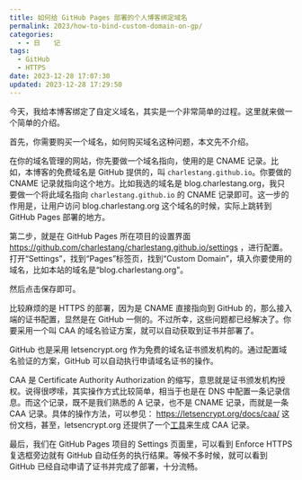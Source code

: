 ```yaml
---
title: 如何给 GitHub Pages 部署的个人博客绑定域名
permalink: 2023/how-to-bind-custom-domain-on-gp/
categories:
  - - 日　　记
tags:
  - GitHub
  - HTTPS
date: 2023-12-28 17:07:30
updated: 2023-12-28 17:29:50
---
```

今天，我给本博客绑定了自定义域名，其实是一个非常简单的过程。这里就来做一个简单的介绍。

<!--more-->

首先，你需要购买一个域名，如何购买域名这种问题，本文先不介绍。

在你的域名管理的网站，你先要做一个域名指向，使用的是 CNAME 记录。比如，本博客的免费域名是 GitHub 提供的，叫 `charlestang.github.io`。你要做的 CNAME 记录就指向这个地方。比如我选的域名是 blog.charlestang.org，我只要做一个将此域名指向 `charlestang.github.io` 的 CNAME 记录即可。这一步的作用是，让用户访问 blog.charlestang.org 这个域名的时候，实际上跳转到 GitHub Pages 部署的地方。

第二步，就是在 GitHub Pages 所在项目的设置界面 https://github.com/charlestang/charlestang.github.io/settings ，进行配置。打开“Settings”，找到“Pages”标签页，找到“Custom Domain”，填入你要使用的域名，比如本站的域名是“blog.charlestang.org"。

然后点击保存即可。

比较麻烦的是 HTTPS 的部署，因为是 CNAME 直接指向到 GitHub 的，那么接入端的证书配置，显然是在 GitHub 一侧的。不过所幸，这些问题都已经解决了。你要采用一个叫 CAA 的域名验证方案，就可以自动获取到证书并部署了。

GitHub 也是采用 letsencrypt.org 作为免费的域名证书颁发机构的。通过配置域名验证的方案，GitHub 可以自动执行申请域名证书的操作。

CAA 是 Certificate Authority Authorization 的缩写，意思就是证书颁发机构授权。说得很啰嗦，其实操作方式比较简单，相当于也是在 DNS 中配置一条记录信息。而这个记录，既不是我们熟悉的 A 记录，也不是 CNAME 记录，而就是一条 CAA 记录。具体的操作方法，可以参见： https://letsencrypt.org/docs/caa/ 这份文档，甚至，letsencrypt.org 还提供了一个[工具](https://sslmate.com/caa/)来生成 CAA 记录。

最后，我们在 GitHub Pages 项目的 Settings 页面里，可以看到 Enforce HTTPS 复选框旁边就有 GitHub 自动任务的执行结果。等候不多时候，就可以看到 GitHub 已经自动申请了证书并完成了部署，十分流畅。
